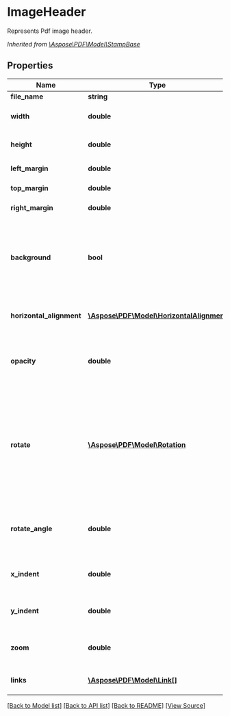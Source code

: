 ﻿# ImageHeader
Represents Pdf image header.

*Inherited from [\Aspose\PDF\Model\StampBase](StampBase.md)*
## Properties
Name | Type | Description | Notes
------------ | ------------- | ------------- | -------------
**file_name** | **string** | Gets or sets the file name. | [optional]
**width** | **double** | Gets or sets image width. Setting this property allos to scal image horizontally. | [optional]
**height** | **double** | Gets or sets image height. Setting this image allows to scale image vertically. | [optional]
**left_margin** | **double** | Gets or sets left margin of stamp. | [optional]
**top_margin** | **double** | Gets or sets top margin of stamp. | [optional]
**right_margin** | **double** | Gets or sets right margin of stamp. | [optional]
**background** | **bool** | Sets or gets a bool value that indicates the content is stamped as background. If the value is true, the stamp content is layed at the bottom. By defalt, the value is false, the stamp content is layed at the top.<br />*Inherited from [\Aspose\PDF\Model\StampBase](StampBase.md)* | [optional]
**horizontal_alignment** | [**\Aspose\PDF\Model\HorizontalAlignment**](HorizontalAlignment.md) | Gets or sets Horizontal alignment of stamp on the page. <br />*Inherited from [\Aspose\PDF\Model\StampBase](StampBase.md)* | [optional]
**opacity** | **double** | Gets or sets a value to indicate the stamp opacity. The value is from 0.0 to 1.0. By default the value is 1.0.<br />*Inherited from [\Aspose\PDF\Model\StampBase](StampBase.md)* | [optional]
**rotate** | [**\Aspose\PDF\Model\Rotation**](Rotation.md) | Sets or gets the rotation of stamp content according Rotation values. Note. This property is for set angles which are multiples of 90 degrees (0, 90, 180, 270 degrees). To set arbitrary angle use RotateAngle property. If angle set by ArbitraryAngle is not multiple of 90 then Rotate property returns Rotation.None.<br />*Inherited from [\Aspose\PDF\Model\StampBase](StampBase.md)* | [optional]
**rotate_angle** | **double** | Gets or sets rotate angle of stamp in degrees. This property allows to set arbitrary rotate angle. <br />*Inherited from [\Aspose\PDF\Model\StampBase](StampBase.md)* | [optional]
**x_indent** | **double** | Horizontal stamp coordinate, starting from the left.<br />*Inherited from [\Aspose\PDF\Model\StampBase](StampBase.md)* | [optional]
**y_indent** | **double** | Vertical stamp coordinate, starting from the bottom.<br />*Inherited from [\Aspose\PDF\Model\StampBase](StampBase.md)* | [optional]
**zoom** | **double** | Zooming factor of the stamp. Allows to scale stamp.<br />*Inherited from [\Aspose\PDF\Model\StampBase](StampBase.md)* | [optional]
**links** | [**\Aspose\PDF\Model\Link[]**](Link.md) | Link to the document.<br />*Inherited from [\Aspose\PDF\Model\LinkElement](LinkElement.md)* | [optional]

[[Back to Model list]](../README.md#documentation-for-models) [[Back to API list]](../README.md#documentation-for-api-endpoints) [[Back to README]](../README.md) [[View Source]](../src/Aspose/PDF/Model/ImageHeader.php)

